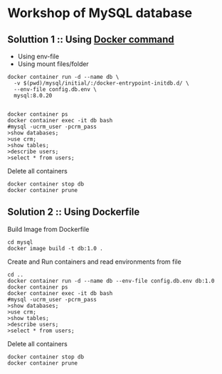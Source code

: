 # Workshop of MySQL database

## Soluttion 1 :: Using [Docker command](https://docs.docker.com/engine/reference/commandline/run/)
* Using env-file
* Using mount files/folder
```
docker container run -d --name db \
  -v $(pwd)/mysql/initial/:/docker-entrypoint-initdb.d/ \
  --env-file config.db.env \
  mysql:8.0.20


docker container ps
docker container exec -it db bash
#mysql -ucrm_user -pcrm_pass
>show databases;
>use crm;
>show tables;
>describe users;
>select * from users;
```

Delete all containers
```
docker container stop db
docker container prune
```

## Solution 2 :: Using Dockerfile

Build Image from Dockerfile
```
cd mysql
docker image build -t db:1.0 .

```

Create and Run containers and read environments from file
```
cd ..
docker container run -d --name db --env-file config.db.env db:1.0
docker container ps
docker container exec -it db bash
#mysql -ucrm_user -pcrm_pass
>show databases;
>use crm;
>show tables;
>describe users;
>select * from users;
```

Delete all containers
```
docker container stop db
docker container prune
```

